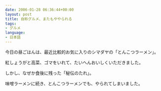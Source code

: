 ```yaml
---
date: 2006-01-28 06:36:44+00:00
layout: post
title: 自称グルメ、またもややられる
tags:
- グルメ
language:
- 日本語
---
```


今日の昼ごはんは、最近比較的お気に入りのシマダヤの「とんこつラーメン」。

紅しょうがと高菜、ゴマをいれて、たいへんおいしくいただきました。

しかし、なぜか食後に残った「秘伝のたれ」。

味噌ラーメンに続き、とんこつラーメンでも、やられてしまいました。

